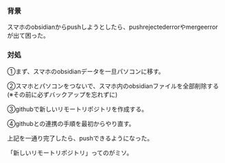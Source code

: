 ### 背景
スマホのobsidianからpushしようとしたら、pushrejectederrorやmergeerrorが出て困った。

### 対処
①まず、スマホのobsidianデータを一旦パソコンに移す。

②スマホとパソコンをつないで、スマホ内のobsidianファイルを全部削除する(※その前に必ずバックアップを忘れずに)

③githubで新しいリモートリポジトリを作成する。

④githubとの連携の手順を最初からやり直す。

上記を一通り完了したら、pushできるようになった。

「新しいリモートリポジトリ」ってのがミソ。

